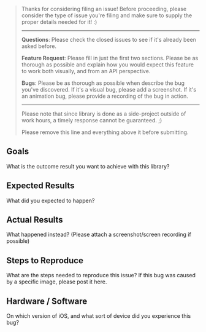 > Thanks for considering filing an issue! Before proceeding, please consider
> the type of issue you're filing and make sure to supply the proper details 
> needed for it! :)
>
> ---
>
> **Questions**: Please check the closed issues to see if it's already been asked
> before.
>
> **Feature Request**: Please fill in just the first two sections. Please be as thorough 
> as possible and explain how you would expect this feature to work both visually, and from an
> API perspective.
>
> **Bugs**: Please be as thorough as possible when describe the bug you've discovered. If it's 
> a visual bug, please add a screenshot. If it's an animation bug, please provide a recording 
> of the bug in action.
>
> ---
>
> Please note that since library is done as a side-project outside of work hours, 
> a timely response cannot be guaranteed. ;)
>
> Please remove this line and everything above it before submitting. 

## Goals

What is the outcome result you want to achieve with this library?

## Expected Results

What did you expected to happen?

## Actual Results

What happened instead?  (Please attach a screenshot/screen recording if possible)

## Steps to Reproduce

What are the steps needed to reproduce this issue?
If this bug was caused by a specific image, please post it here.

## Hardware / Software

On which version of iOS, and what sort of device did you experience this bug?
